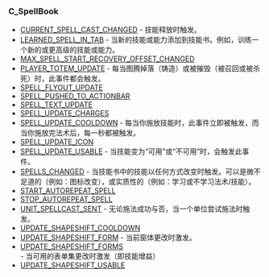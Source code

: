 ### C\_SpellBook

* [CURRENT\_SPELL\_CAST\_CHANGED](https://wow.gamepedia.com/CURRENT_SPELL_CAST_CHANGED) - 技能释放时触发。
* [LEARNED\_SPELL\_IN\_TAB](https://wow.gamepedia.com/LEARNED_SPELL_IN_TAB) - 当新的技能或能力添加到技能书。例如，训练一个新的或更高级的技能或能力。
* [MAX\_SPELL\_START\_RECOVERY\_OFFSET\_CHANGED](https://wow.gamepedia.com/MAX_SPELL_START_RECOVERY_OFFSET_CHANGED)
* [PLAYER\_TOTEM\_UPDATE](https://wow.gamepedia.com/PLAYER_TOTEM_UPDATE) - 每当图腾掉落（铸造）或被摧毁（被召回或被杀死）时，此事件都会触发。
* [SPELL\_FLYOUT\_UPDATE](https://wow.gamepedia.com/SPELL_FLYOUT_UPDATE)
* [SPELL\_PUSHED\_TO\_ACTIONBAR](https://wow.gamepedia.com/SPELL_PUSHED_TO_ACTIONBAR)
* [SPELL\_TEXT\_UPDATE](https://wow.gamepedia.com/SPELL_TEXT_UPDATE)
* [SPELL\_UPDATE\_CHARGES](https://wow.gamepedia.com/SPELL_UPDATE_CHARGES)
* [SPELL\_UPDATE\_COOLDOWN](https://wow.gamepedia.com/SPELL_UPDATE_COOLDOWN) - 每当你施放技能时，此事件立即被触发，而当你施放完法术后，每一秒都被触发。
* [SPELL\_UPDATE\_ICON](https://wow.gamepedia.com/SPELL_UPDATE_ICON)
* [SPELL\_UPDATE\_USABLE](https://wow.gamepedia.com/SPELL_UPDATE_USABLE) - 当技能变为“可用”或“不可用”时，会触发此事件。
* [SPELLS\_CHANGED](https://wow.gamepedia.com/SPELLS_CHANGED) - 当技能书中的技能以任何方式改变时触发。可以是微不足道的（例如：图标改变），或实质性的（例如：学习或不学习法术/技能）。
* [START\_AUTOREPEAT\_SPELL](https://wow.gamepedia.com/START_AUTOREPEAT_SPELL)
* [STOP\_AUTOREPEAT\_SPELL](https://wow.gamepedia.com/STOP_AUTOREPEAT_SPELL)
* [UNIT\_SPELLCAST\_SENT](https://wow.gamepedia.com/UNIT_SPELLCAST_SENT) - 无论施法成功与否，当一个单位尝试施法时触发。
* [UPDATE\_SHAPESHIFT\_COOLDOWN](https://wow.gamepedia.com/UPDATE_SHAPESHIFT_COOLDOWN)
* [UPDATE\_SHAPESHIFT\_FORM](https://wow.gamepedia.com/UPDATE_SHAPESHIFT_FORM) - 当前窗体更改时激发。
* [UPDATE\_SHAPESHIFT\_FORMS](https://wow.gamepedia.com/UPDATE_SHAPESHIFT_FORMS) - 当可用的表单集更改时激发（即技能增益）
* [UPDATE\_SHAPESHIFT\_USABLE](https://wow.gamepedia.com/UPDATE_SHAPESHIFT_USABLE)



